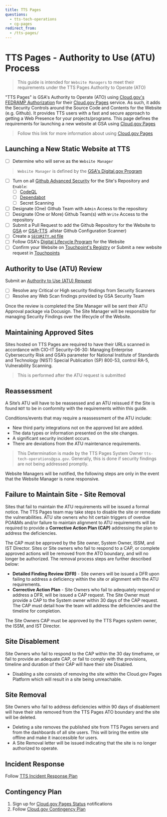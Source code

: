 ```yaml
---
title: TTS Pages
questions:
  - tts-tech-operations
  - cg-pages
redirect_from:
  - /tts-pages/
---
```

# TTS Pages - Authority to Use (ATU) Process

>This guide is intended for `Website Managers` to meet their requirements under the TTS Pages Authority to Operate (ATO)

"TTS Pages" is GSA's Authority to Operate (ATO) using [Cloud.gov's FEDRAMP Authorization](https://marketplace.fedramp.gov/products/F1607067912) for their [Cloud.gov Pages](https://pages.cloud.gov) service. As such, it adds the Security Controls around the Source Code and Contents for the Website (e.g. Github). It provides TTS users with a fast and secure approach to getting a Web Presence for your projects/programs. This page defines the requirements for launching a new website at GSA using [Cloud.gov Pages](https://pages.cloud.gov)

>Follow this link for more information about using [Cloud.gov Pages](tools/pages)

## Launching a New Static Website at TTS

- [ ] Determine who will serve as the `Website Manager`

>`Website Manager` is defined by the [GSA's Digital.gov Program](https://digital.gov/2023/03/24/who-is-your-website-manager/) 

- [ ] Turn on all [Github Advanced Security](https://docs.github.com/en/get-started/learning-about-github/about-github-advanced-security) for the Site's Repository and `Enable`:
    - [ ] [CodeQL](https://docs.github.com/en/code-security/code-scanning)
    - [ ] [Dependabot](https://docs.github.com/en/code-security/dependabot/)
    - [ ] Secret Scanning
- [ ] Designate (One) Github Team with `Admin` Access to the repository
- [ ] Designate (One or More) Github Team(s) with `Write` Access to the repository
- [ ] Submit a Pull Request to add the Github Repository for the Website to [GSA](https://github.com/GSA/.allstar/blob/main/allstar.yaml) or [GSA-TTS](https://github.com/GSA-TTS/.allstar/blob/main/allstar.yaml) .allstar Github Configuration Scanner)
- [ ] Create a [`SECURITY.md` file](https://docs.github.com/en/code-security/getting-started/adding-a-security-policy-to-your-repository)
- [ ] Follow GSA's [Digital Lifecycle Program](https://insite.gsa.gov/employee-resources/communications/websites/strategy-policy-and-standards/digital-lifecycle-program?term=DLP) for the Website
- [ ] Confirm your Website on [Touchpoint's Registry](https://touchpoints.app.cloud.gov/admin/websites) or Submit a new website request in [Touchpoints](https://touchpoints.app.cloud.gov/admin/websites/new)

## Authority to Use (ATU) Review
Submit an [Authority to Use (ATU) Request](https://github.com/GSA-TTS/tts-pages/issues/new?)

- [ ] Resolve any Critical or High security findings from Security Scanners
- [ ] Resolve any Web Scan findings provided by GSA Security Team

Once the review is completed the Site Manager will be sent their ATU Approval package via Docusign. The Site Manager will be responsible for managing Security Findings over the lifecycle of the Website.

## Maintaining Approved Sites 
Sites hosted on TTS Pages are required to have their URLs scanned in accordance with CIO-IT Security-06-30: Managing Enterprise Cybersecurity Risk and GSA’s parameter for National Institute of Standards and Technology (NIST) Special Publication (SP) 800-53, control RA-5, Vulnerability Scanning. 

>This is performed after the ATU request is submitted

## 	Reassessment 
A Site’s ATU will have to be reassessed and an ATU reissued if the Site is found `NOT` to be in conformity with the requirements within this guide.

Conditions/events that may require a reassessment of the ATU include:
- New third party integrations not on the approved list are added.
- The data types or information presented on the site changes.
- A significant security incident occurs.
- There are deviations from the ATU maintenance requirements.

>This Determination is made by the TTS Pages System Owner `tts-tech-operations@gsa.gov`. Generally, this is done if security findings are not being addressed promptly.

Website Managers will be notified, the following steps are only in the event that the Website Manager is none responsive.

## Failure to Maintain Site - Site Removal
Sites that fail to maintain the ATU requirements will be issued a formal notice. The TTS Pages team may take steps to disable the site or remediate the vulnerabilities. ATU site owners who hit certain triggers of overdue POA&Ms and/or failure to maintain alignment to ATU requirements will be required to provide a **Corrective Action Plan (CAP)** addressing the plan to address the deficiencies. 

The CAP must be approved by the Site owner, System Owner, ISSM, and IST Director. Sites or Site owners who fail to respond to a CAP, or complete approved actions will be removed from the ATO boundary, and will no longer be authorized. The removal process steps are further described below: 
- **Detailed Finding Review (DFR)** - Site owners will be issued a DFR upon failing to address a deficiency within the site or alignment with the ATU requirements.
- **Corrective Action Plan** - Site Owners who fail to adequately respond or address a DFR, will be issued a CAP request. 
The Site Owner must provide a CAP to the System owner within 30 days of the CAP request. The CAP must detail how the team will address the deficiencies and the timeline for completion.

The Site Owners CAP must be approved by the TTS Pages system owner, the ISSM, and IST Director.

## Site Disablement
Site Owners who fail to respond to the CAP within the 30 day timeframe, or fail to provide an adequate CAP, or fail to comply with the provisions, timeline and duration of their CAP will have their site Disabled.
- Disabling a site consists of removing the site within the Cloud.gov Pages Platform which will result in a site being unreachable. 

## Site Removal
Site Owners who fail to address deficiencies within 90 days of disablement will have their site removed from the TTS Pages ATO boundary and the site will be deleted. 
- Deleting a site removes the published site from TTS Pages servers and from the dashboards of all site users. This will bring the entire site offline and make it inaccessible for users.
- A Site Removal letter will be issued indicating that the site is no longer authorized to operate. 

## Incident Response
Follow [TTS Incident Response Plan](https://handbook.tts.gsa.gov/general-information-and-resources/tech-policies/security-incidents/)

## Contingency Plan
1. Sign up for [Cloud.gov Pages Status](https://cloudgov.statuspage.io/) notifications
1. Follow [Cloud.gov Contingency Plan](https://cloud.gov/docs/ops/contingency-plan/)